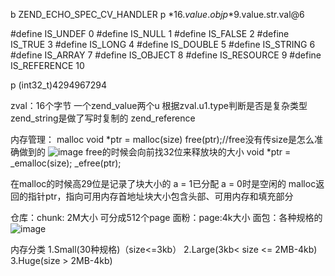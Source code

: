 b ZEND_ECHO_SPEC_CV_HANDLER
p *$16.value.obj
p *$9.value.str.val@6

#define IS_UNDEF 0
#define IS_NULL 1
#define IS_FALSE 2
#define IS_TRUE 3
#define IS_LONG 4
#define IS_DOUBLE 5
#define IS_STRING 6
#define IS_ARRAY 7
#define IS_OBJECT 8
#define IS_RESOURCE 9
#define IS_REFERENCE 10

p (int32_t)4294967294

zval：16个字节 一个zend_value两个u 根据zval.u1.type判断是否是复杂类型 zend_string是做了写时复制的
zend_reference

内存管理：
malloc
void *ptr = malloc(size)
free(ptr);//free没有传size是怎么准确做到的
![image](https://user-images.githubusercontent.com/82583122/166872581-4e3b6ee8-d250-4412-ab92-bd30f673dc41.png)
free的时候会向前找32位来释放块的大小
void *ptr = _emalloc(size);
_efree(ptr);

在malloc的时候高29位是记录了块大小的 a = 1已分配 a = 0时是空闲的
malloc返回的指针ptr，指向可用内存首地址块大小包含头部、可用内存和填充部分

仓库：chunk: 2M大小 可分成512个page
面粉：page:4k大小
面包：各种规格的
![image](https://user-images.githubusercontent.com/82583122/166873333-8602bc8d-f823-4daf-ac7f-dd4dee6ea716.png)

内存分类
1.Small(30种规格)（size<=3kb）
2.Large(3kb< size <= 2MB-4kb)
3.Huge(size > 2MB-4kb)
